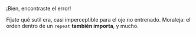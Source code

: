 ¡Bien, encontraste el error!

Fíjate qué sutil era, casi imperceptible para el ojo no entrenado. Moraleja: el orden dentro de un `repeat` **también importa**, y mucho.